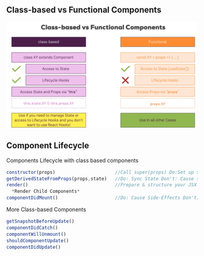 ## Class-based vs Functional Components
![Class vs Functional Components](./pics/ClassVsFunc.png)


## Component Lifecycle
Components Lifecycle with class based components
```js
constructor(props)                      //Call super(props) Do:Set up state Don't: Cause side effects
getDerivedStateFromProps(props,state)   //Do: Sync State Don't: Cause side effects
render()                                //Prepare & structure your JSX Code
  *Render Child Components*
componentDidMount()                     //Do: Cause Side-Effects Don't: Update State Synchronys (triggers re-render)

```
More Class-based Components
```js
getSnapshotBeforeUpdate()   
componentDidCatch()
componentWillUnmount()
shouldComponentUpdate()
componentDidUpdate()

```


